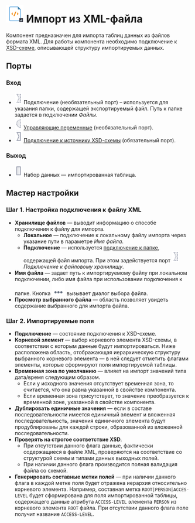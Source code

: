 # ![](../../images/icons/vendors/importxml.svg) Импорт из XML-файла

Компонент предназначен для импорта таблиц данных из файлов формата XML. Для работы компонента необходимо подключение к [XSD-схеме](https://ru.wikipedia.org/wiki/XML_Schema_(W3C)), описывающей структуру импортируемых данных.

## Порты

### Вход

* ![](../../images/icons/ports/optional_input_connection_inactive.svg) Подключение (необязательный порт) – используется для указания папки, содержащей экспортируемый файл. Путь к папке задается в подключении *Файлы*.
* ![](../../images/icons/ports/optional_input_variable_inactive.svg) [Управляющие переменные](../../scenario/variables/control-variables.md) (необязательный порт).
* ![](../../images/icons/ports/input_connection_inactive.svg) [Подключение к источнику XSD-схемы](../connections/list/schemes.md) (обязательный порт).

### Выход

* ![](../../images/icons/ports/input_table_inactive.svg) Набор данных — импортированная таблица.

## Мастер настройки

### Шаг 1. Настройка подключения к файлу XML

* **Хранилище файлов** — выводит информацию о способе подключения к файлу для импорта.
  * **Локальное** — подключение к локальному файлу импорта через указание пути в параметре *Имя файла*.
  * **Подключение** — используется [подключение к папке](../connections/list/files.md), содержащей файл импорта. При этом задействуется порт ![](../../images/icons/ports/optional_input_connection_inactive.svg) *Подключение к файловому хранилищу*.
* **Имя файла** — задает путь к импортируемому файлу при локальном подключении, либо имя файла при использовании подключения к папке. Кнопка ![](../../media/app/icons/toolbar-18/browse.svg) вызывает диалог выбора файла.
* **Просмотр выбранного файла** — область позволяет увидеть содержание выбранного для импорта файла.

### Шаг 2. Импортируемые поля

* **Подключение** — состояние подключения к XSD-схеме.
* **Корневой элемент** — выбор корневого элемента XSD-схемы, в соответствии с которым данные будут импортироваться. Ниже расположена область, отображающая иерархическую структуру выбранного корневого элемента — в ней следует отметить флагами элементы, которые сформируют поля импортируемой таблицы.
* **Временная зона по умолчанию** — влияет на импорт значений типа дата/время следующим образом.
  * Если у исходного значения отсутствует временная зона, то считается, что она равна указанной в свойстве компонента.
  * Если временная зона присутствует, то значение преобразуется к временной зоне, указанной в свойстве компонента.
* **Дублировать единичные значения** — если в составе последовательности имеется единичный элемент и вложенная последовательность, значения единичного элемента будут продублированы для каждой строки, образованной из вложенной последовательности.
* **Проверять на строгое соответствие XSD**.
  * При отсутствии данного флага данные, фактически содержащиеся в файле XML, проверяются на соответствие со структурой схемы и типами данных выходных полей.
  * При наличии данного флага производится полная валидация файла со схемой.
* **Генерировать составные метки полей** — при наличии данного флага в каждой метке поля будет отражена иерархия относительно корневого элемента. Например, составная метка `ROOT|PERSON|ACCES-LEVEL` будет сформирована для поля импортированной таблицы, содержащего данные атрибута `ACCESS-LEVEL` элемента `PERSON` из корневого элемента `ROOT` файла. При отсутствии данного флага поле получит название `ACCESS-LEVEL`.
